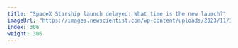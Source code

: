 ```yaml
---
title: "SpaceX Starship launch delayed: What time is the new launch?"
imageUrl: "https://images.newscientist.com/wp-content/uploads/2023/11/16143609/SEI_180434580.jpg?width=788"
index: 306
weight: 306
---
```


